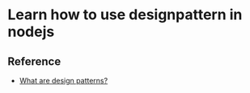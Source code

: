 Learn how to use designpattern in nodejs
===================

## Reference
- [What are design patterns?](https://blog.risingstack.com/fundamental-node-js-design-patterns/)